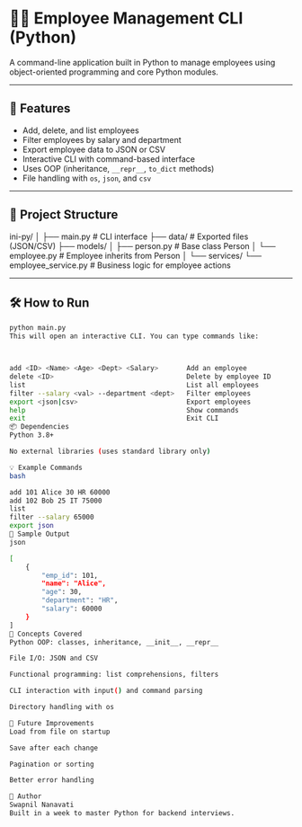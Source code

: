 
# 🧑‍💼 Employee Management CLI (Python)

A command-line application built in Python to manage employees using object-oriented programming and core Python modules.

---

## 🚀 Features

- Add, delete, and list employees
- Filter employees by salary and department
- Export employee data to JSON or CSV
- Interactive CLI with command-based interface
- Uses OOP (inheritance, `__repr__`, `to_dict` methods)
- File handling with `os`, `json`, and `csv`

---

## 📁 Project Structure

ini-py/
│
├── main.py # CLI interface
├── data/ # Exported files (JSON/CSV)
├── models/
│ ├── person.py # Base class Person
│ └── employee.py # Employee inherits from Person
│
└── services/
└── employee_service.py # Business logic for employee actions



---

## 🛠️ How to Run

```bash
python main.py
This will open an interactive CLI. You can type commands like:



add <ID> <Name> <Age> <Dept> <Salary>       Add an employee
delete <ID>                                 Delete by employee ID
list                                        List all employees
filter --salary <val> --department <dept>   Filter employees
export <json|csv>                           Export employees
help                                        Show commands
exit                                        Exit CLI
📦 Dependencies
Python 3.8+

No external libraries (uses standard library only)

💡 Example Commands
bash

add 101 Alice 30 HR 60000
add 102 Bob 25 IT 75000
list
filter --salary 65000
export json
📂 Sample Output
json

[
    {
        "emp_id": 101,
        "name": "Alice",
        "age": 30,
        "department": "HR",
        "salary": 60000
    }
]
🧠 Concepts Covered
Python OOP: classes, inheritance, __init__, __repr__

File I/O: JSON and CSV

Functional programming: list comprehensions, filters

CLI interaction with input() and command parsing

Directory handling with os

🧹 Future Improvements
Load from file on startup

Save after each change

Pagination or sorting

Better error handling

🙌 Author
Swapnil Nanavati
Built in a week to master Python for backend interviews.